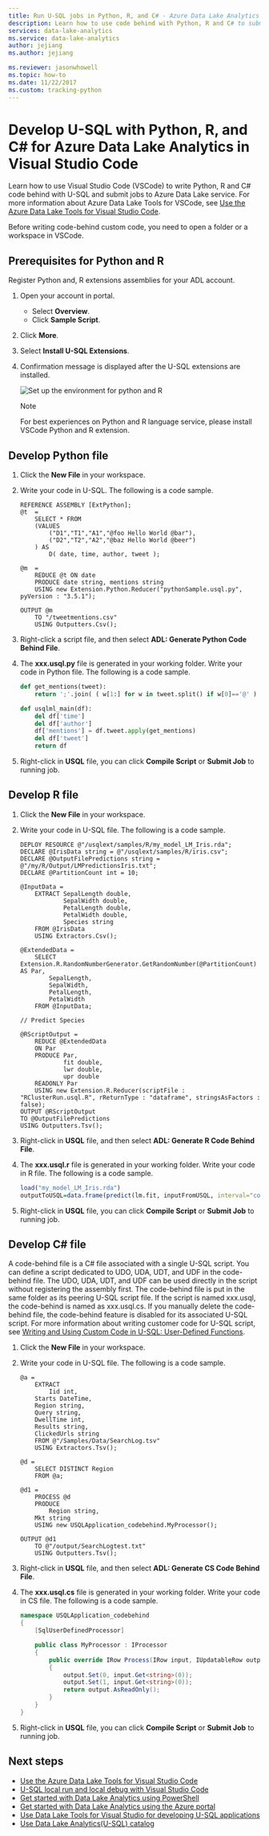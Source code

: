 ```yaml
---
title: Run U-SQL jobs in Python, R, and C# - Azure Data Lake Analytics
description: Learn how to use code behind with Python, R and C# to submit job in Azure Data Lake.
services: data-lake-analytics
ms.service: data-lake-analytics
author: jejiang
ms.author: jejiang

ms.reviewer: jasonwhowell
ms.topic: how-to
ms.date: 11/22/2017
ms.custom: tracking-python
---
```

# Develop U-SQL with Python, R, and C# for Azure Data Lake Analytics in Visual Studio Code
Learn how to use Visual Studio Code (VSCode) to write Python, R and C# code behind with U-SQL and submit jobs to Azure Data Lake service. For more information about Azure Data Lake Tools for VSCode, see [Use the Azure Data Lake Tools for Visual Studio Code](data-lake-analytics-data-lake-tools-for-vscode.md).

Before writing code-behind custom code, you need to open a folder or a workspace in VSCode.


## Prerequisites for Python and R
Register Python and, R extensions assemblies for your ADL account. 
1. Open your account in portal.
   - Select **Overview**. 
   - Click **Sample Script**.
2. Click **More**.
3. Select **Install U-SQL Extensions**. 
4. Confirmation message is displayed after the U-SQL extensions are installed. 

   ![Set up the environment for python and R](./media/data-lake-analytics-data-lake-tools-for-vscode/setup-the-enrionment-for-python-and-r.png)

   > [!Note]
   > For best experiences on Python and R language service, please install VSCode Python and R extension. 

## Develop Python file
1. Click the **New File** in your workspace.
2. Write your code in U-SQL. The following is a code sample.
    ```U-SQL
    REFERENCE ASSEMBLY [ExtPython];
    @t  = 
        SELECT * FROM 
        (VALUES
            ("D1","T1","A1","@foo Hello World @bar"),
            ("D2","T2","A2","@baz Hello World @beer")
        ) AS 
            D( date, time, author, tweet );

    @m  =
        REDUCE @t ON date
        PRODUCE date string, mentions string
        USING new Extension.Python.Reducer("pythonSample.usql.py", pyVersion : "3.5.1");

    OUTPUT @m
        TO "/tweetmentions.csv"
        USING Outputters.Csv();
    ```
    
3. Right-click a script file, and then select **ADL: Generate Python Code Behind File**. 
4. The **xxx.usql.py** file is generated in your working folder. Write your code in Python file. The following is a code sample.

    ```Python
    def get_mentions(tweet):
        return ';'.join( ( w[1:] for w in tweet.split() if w[0]=='@' ) )

    def usqlml_main(df):
        del df['time']
        del df['author']
        df['mentions'] = df.tweet.apply(get_mentions)
        del df['tweet']
        return df
    ```
5. Right-click in **USQL** file, you can click **Compile Script** or **Submit Job** to running job.

## Develop R file
1. Click the **New File** in your workspace.
2. Write your code in U-SQL file. The following is a code sample.
    ```U-SQL
    DEPLOY RESOURCE @"/usqlext/samples/R/my_model_LM_Iris.rda";
    DECLARE @IrisData string = @"/usqlext/samples/R/iris.csv";
    DECLARE @OutputFilePredictions string = @"/my/R/Output/LMPredictionsIris.txt";
    DECLARE @PartitionCount int = 10;

    @InputData =
        EXTRACT SepalLength double,
                SepalWidth double,
                PetalLength double,
                PetalWidth double,
                Species string
        FROM @IrisData
        USING Extractors.Csv();

    @ExtendedData =
        SELECT Extension.R.RandomNumberGenerator.GetRandomNumber(@PartitionCount) AS Par,
            SepalLength,
            SepalWidth,
            PetalLength,
            PetalWidth
        FROM @InputData;

    // Predict Species

    @RScriptOutput =
        REDUCE @ExtendedData
        ON Par
        PRODUCE Par,
                fit double,
                lwr double,
                upr double
        READONLY Par
        USING new Extension.R.Reducer(scriptFile : "RClusterRun.usql.R", rReturnType : "dataframe", stringsAsFactors : false);
    OUTPUT @RScriptOutput
    TO @OutputFilePredictions
    USING Outputters.Tsv();
    ```
3. Right-click in **USQL** file, and then select **ADL: Generate R Code Behind File**. 
4. The **xxx.usql.r** file is generated in your working folder. Write your code in R file. The following is a code sample.

    ```R
    load("my_model_LM_Iris.rda")
    outputToUSQL=data.frame(predict(lm.fit, inputFromUSQL, interval="confidence"))
    ```
5. Right-click in **USQL** file, you can click **Compile Script** or **Submit Job** to running job.

## Develop C# file
A code-behind file is a C# file associated with a single U-SQL script. You can define a script dedicated to UDO, UDA, UDT, and UDF in the code-behind file. The UDO, UDA, UDT, and UDF can be used directly in the script without registering the assembly first. The code-behind file is put in the same folder as its peering U-SQL script file. If the script is named xxx.usql, the code-behind is named as xxx.usql.cs. If you manually delete the code-behind file, the code-behind feature is disabled for its associated U-SQL script. For more information about writing customer code for U-SQL script, see [Writing and Using Custom Code in U-SQL: User-Defined Functions]( https://blogs.msdn.microsoft.com/visualstudio/2015/10/28/writing-and-using-custom-code-in-u-sql-user-defined-functions/).

1. Click the **New File** in your workspace.
2. Write your code in U-SQL file. The following is a code sample.
    ```U-SQL
    @a = 
        EXTRACT 
            Iid int,
        Starts DateTime,
        Region string,
        Query string,
        DwellTime int,
        Results string,
        ClickedUrls string 
        FROM @"/Samples/Data/SearchLog.tsv" 
        USING Extractors.Tsv();

    @d =
        SELECT DISTINCT Region 
        FROM @a;

    @d1 = 
        PROCESS @d
        PRODUCE 
            Region string,
        Mkt string
        USING new USQLApplication_codebehind.MyProcessor();

    OUTPUT @d1 
        TO @"/output/SearchLogtest.txt" 
        USING Outputters.Tsv();
    ```
3. Right-click in **USQL** file, and then select **ADL: Generate CS Code Behind File**. 
4. The **xxx.usql.cs** file is generated in your working folder. Write your code in CS file. The following is a code sample.

    ```CS
    namespace USQLApplication_codebehind
    {
        [SqlUserDefinedProcessor]

        public class MyProcessor : IProcessor
        {
            public override IRow Process(IRow input, IUpdatableRow output)
            {
                output.Set(0, input.Get<string>(0));
                output.Set(1, input.Get<string>(0));
                return output.AsReadOnly();
            } 
        }
    }
    ```
5. Right-click in **USQL** file, you can click **Compile Script** or **Submit Job** to running job.

## Next steps
* [Use the Azure Data Lake Tools for Visual Studio Code](data-lake-analytics-data-lake-tools-for-vscode.md)
* [U-SQL local run and local debug with Visual Studio Code](data-lake-tools-for-vscode-local-run-and-debug.md)
* [Get started with Data Lake Analytics using PowerShell](data-lake-analytics-get-started-powershell.md)
* [Get started with Data Lake Analytics using the Azure portal](data-lake-analytics-get-started-portal.md)
* [Use Data Lake Tools for Visual Studio for developing U-SQL applications](data-lake-analytics-data-lake-tools-get-started.md)
* [Use Data Lake Analytics(U-SQL) catalog](data-lake-analytics-use-u-sql-catalog.md)
